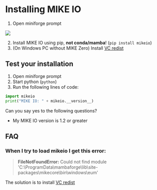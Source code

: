 # Installing MIKE IO


1. Open miniforge prompt

![](images/prompt.png)

2. Install MIKE IO using pip, **not conda/mamba**! (`pip install mikeio`)
3. (On Windows PC without MIKE Zero) Install [VC redist](https://aka.ms/vs/16/release/vc_redist.x64.exe) 


## Test your installation

1. Open miniforge prompt
2. Start python (`python`) 
3. Run the following lines of code:

```python
import mikeio
print("MIKE IO: " + mikeio.__version__)
```

Can you say yes to the following questions? 

* My MIKE IO version is 1.2 or greater

## FAQ
### When I try to load mikeio I get this error:

 > **FileNotFoundError:** Could not find module 'C:\ProgramData\mambaforge\lib\site-packages\mikecore\bin\windows\eum'

The solution is to install [VC redist](https://aka.ms/vs/16/release/vc_redist.x64.exe) 